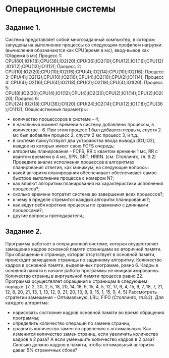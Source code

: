 # Операционные системы 

## Задание 1. 
Система представляет собой многозадачный компьютер,
в котором запущены на выполнение процессы со следующим профилем нагрузки: 
(вычисления обозначаются как CPU(время в мс), ввод-вывод как IO(время в мс) 
Процесс 1: CPU(60);IO1(18);CPU(36);IO2(20);CPU(36);IO2(10);CPU(12);IO1(16);CPU(12);IO1(12);CPU(12);IO1(12);
Процесс 2: CPU(10);IO2(20);CPU(10);IO2(16);CPU(4);IO2(14);CPU(10);IO2(16);
Процесс 3: CPU(4);IO2(12);CPU(10);IO2(10);CPU(4);IO2(10);CPU(2);IO1(14);
Процесс 4: CPU(4);IO2(16);CPU(4);IO2(18);CPU(2);IO2(18);CPU(4);IO1(20);
Процесс 5: CPU(8);IO2(20);CPU(4);IO1(12);CPU(4);IO2(20);CPU(2);IO1(14);CPU(2);IO2(20);
Процесс 6: CPU(24);IO2(18);CPU(36);IO1(20);CPU(24);IO2(14);CPU(12);IO1(18);CPU(36);IO1(12);
Общесистемные параметры:
- количество процессоров в системе - 4;
- в начальный момент времени в систему добавлены процессы, в количестве - 6.
  При этом процесс 1 был добавлен первым, спустя 2 мс был добавлен процесс 2, спустя 2 мс процесс 3, и т.д.;
- в системе присутствуют два устроайства ввода вывода (IO1,IO2), каждое из которых имеет свою FCFS очередь;
- алгоритмы планирования - FCFS, RR c квантом времени 1 мс, RR с квантом времени в 4 мс, SPN, SRT, HRRN.
  (см. Столлингс, гл. 9.2)
Проведите анализ исполнения процессов в алгоритмах планирования ответив, как минимум, на следующие вопросы:
- какой алгоритм планирования обеспечивает обеспечивает самое быстрое выполнение процесса с номером N?;
- как влияют алгоритмы планирования на характеристики исполнения процессов?;
- cколько времени потратит система до завершения всех процессов?;
- к чему в пределе стремится каждый алгоритм планирования?;
- как ведут себя короткие процессы по сравнению с длинными процессами?;
- другие вопросы преподавателя.;

## Задание 2. 
Программа работает в операционной системе, которая осуществляет замещение кадров
основной памяти страницами во вторичной памяти. При обращении к странице, которая отсутствует
в основной памяти, происходит замещение страницы по заданному алгоритму.
Количество кадров в основной памяти, выделенных программе, равно 6.
Кадры в основной памяти в начале работы программы не инициализированны.
Количество страниц в виртуальной памяти процесса равно 22.
Программа осуществляет обращения к страницам в следующем порядке:
[7, 2, 20, 2, 5, 18, 20, 14, 18, 9, 15, 4, 5, 12, 17, 9, 4, 15, 9, 7, 18, 7, 21, 12, 8, 
20, 21, 13, 1, 13, 12, 9, 21, 20, 13, 8, 9, 15, 1, 15, 9, 4, 5]
Рассмотреть стратегии замещения - Оптимальную, LRU, FIFO (Столлингс, гл.8.2). Для каждого алгоритма:
- нарисовать состояние кадров основной памяти во время обращения программы;
- определить количество операций по замене страниц;
- сравнить количество замен по сравнению с оптимальным.
Как изменится количество замен страниц, если увеличить количество кадров в 2 раза?
А если уменьшить количество кадров в 2 раза?
Сколько должно кадров в памяти, чтобы оптимальный алгоритм давал 5% страничных сбоев?
